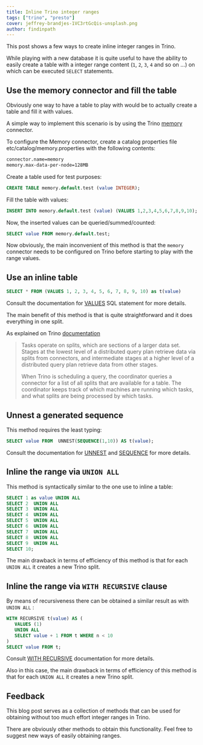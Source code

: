 ```yaml
---
title: Inline Trino integer ranges
tags: ["trino", "presto"]
cover: jeffrey-brandjes-1VC3rtGcQis-unsplash.png
author: findinpath
---
```


This post shows a few ways to create inline integer ranges in Trino.


While playing with a new database it is quite useful to have the ability to easily create
a table with a integer range content (`1`, `2`, `3`, `4` and so on ...) on which can be executed `SELECT` statements.


## Use the memory connector and fill the table

Obviously one way to have a table to play with would be  to actually create a table and fill it
with values.

A simple way to implement this scenario is by using the Trino [memory](https://trino.io/docs/current/connector/memory.html)
connector.

To configure the Memory connector, create a catalog properties file etc/catalog/memory.properties with the following contents:

```bash
connector.name=memory
memory.max-data-per-node=128MB
```


Create a table used for test purposes:

```sql
CREATE TABLE memory.default.test (value INTEGER);
```

Fill the table with values:

```sql
INSERT INTO memory.default.test (value) (VALUES 1,2,3,4,5,6,7,8,9,10);
```

Now, the inserted values can be queried/summed/counted:

```sql
SELECT value FROM memory.default.test;
```

Now obviously, the main inconvenient of this method is that the `memory` connector needs to be configured
on Trino before starting to play with the range values.

## Use an inline table

```sql
SELECT * FROM (VALUES 1, 2, 3, 4, 5, 6, 7, 8, 9, 10) as t(value)
```

Consult the documentation for [VALUES](https://trino.io/docs/current/sql/values.html) SQL statement for more details.

The main benefit of this method is that is quite straightforward and it does everything in one split.

As explained on Trino [documentation](https://trino.io/docs/current/overview/concepts.html?highlight=concepts#split)

> Tasks operate on splits, which are sections of a larger data set. Stages at the lowest level of a distributed query plan retrieve data via splits from connectors, and intermediate stages at a higher level of a distributed query plan retrieve data from other stages.
>
> When Trino is scheduling a query, the coordinator queries a connector for a list of all splits that are available for a table. The coordinator keeps track of which machines are running which tasks, and what splits are being processed by which tasks.


## Unnest a generated sequence

This method requires the least typing:

```sql
SELECT value FROM  UNNEST(SEQUENCE(1,10)) AS t(value);
```

Consult the documentation for [UNNEST](https://trino.io/docs/current/sql/select.html#unnest) and [SEQUENCE](https://trino.io/docs/current/functions/array.html?highlight=sequence#sequence) for more details.

## Inline the range via `UNION ALL`

This method is syntactically similar to the one use to inline a table:

```sql
SELECT 1 as value UNION ALL
SELECT 2  UNION ALL
SELECT 3  UNION ALL
SELECT 4  UNION ALL
SELECT 5  UNION ALL
SELECT 6  UNION ALL
SELECT 7  UNION ALL
SELECT 8  UNION ALL
SELECT 9  UNION ALL
SELECT 10;
```

The main drawback in terms of efficiency of this method is that for each `UNION ALL` it creates a new Trino split.


## Inline the range via `WITH RECURSIVE` clause

By means of recursiveness there can be obtained a similar result as with `UNION ALL` :

```sql
WITH RECURSIVE t(value) AS (
   VALUES (1)
   UNION ALL
   SELECT value + 1 FROM t WHERE n < 10
)
SELECT value FROM t;
```


Consult [WITH RECURSIVE](https://trino.io/docs/current/sql/select.html#with-recursive-clause) documentation for more details.

Also in this case, the main drawback in terms of efficiency of this method is that for each `UNION ALL` it creates a new Trino split.

## Feedback

This blog post serves as a collection of methods that can be used for obtaining without too much effort integer
ranges in Trino.

There are obviously other methods to obtain this functionality. Feel free to suggest new ways of easily obtaining
ranges.
